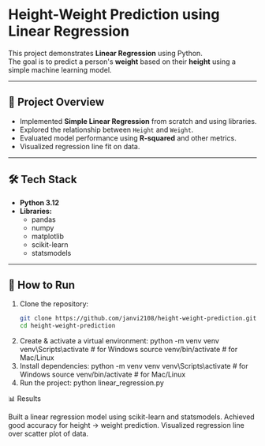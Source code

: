 # Height-Weight Prediction using Linear Regression

This project demonstrates **Linear Regression** using Python.  
The goal is to predict a person's **weight** based on their **height** using a simple machine learning model.

---

## 📌 Project Overview
- Implemented **Simple Linear Regression** from scratch and using libraries.
- Explored the relationship between `Height` and `Weight`.
- Evaluated model performance using **R-squared** and other metrics.
- Visualized regression line fit on data.

---

## 🛠️ Tech Stack
- **Python 3.12**
- **Libraries:**
  - pandas
  - numpy
  - matplotlib
  - scikit-learn
  - statsmodels

---
## 🚀 How to Run
1. Clone the repository:
   ```bash
   git clone https://github.com/janvi2108/height-weight-prediction.git
   cd height-weight-prediction
2. Create & activate a virtual environment:
python -m venv venv
venv\Scripts\activate     # for Windows
source venv/bin/activate  # for Mac/Linux
3. Install dependencies:
python -m venv venv
venv\Scripts\activate     # for Windows
source venv/bin/activate  # for Mac/Linux
4. Run the project:
python linear_regression.py

📊 Results

Built a linear regression model using scikit-learn and statsmodels.
Achieved good accuracy for height → weight prediction.
Visualized regression line over scatter plot of data.


